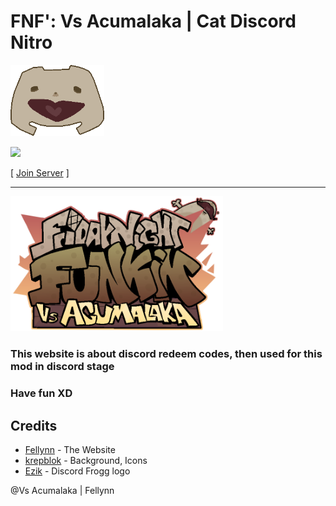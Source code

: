 # FNF': Vs Acumalaka | Cat Discord Nitro

<img src="src/images/discord_frogg.png" width="150">

![](https://dcbadge.vercel.app/api/server/MZQb5eVbuj?style=flat-square)

[ [Join Server](https://discord.gg/MZQb5eVbuj) ]

---

<img src="src/images/fnf_bump.png" width="340">

### This website is about discord redeem codes, then used for this mod in discord stage

### Have fun XD

## Credits
- [Fellynn](https://www.youtube.com/@FellynnMusic_) - The Website
- [krepblok](https://www.youtube.com/@krepblok) - Background, Icons
- [Ezik](https://www.youtube.com/@ezik5004) - Discord Frogg logo

@Vs Acumalaka | Fellynn